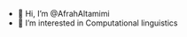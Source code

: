 - 👋 Hi, I’m @AfrahAltamimi
- 👀 I’m interested in Computational linguistics


<!---
AfrahAltamimi/AfrahAltamimi is a ✨ special ✨ repository because its `README.md` (this file) appears on your GitHub profile.
You can click the Preview link to take a look at your changes.
--->
